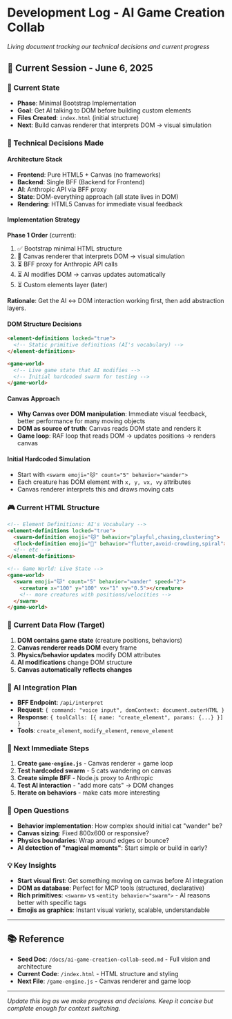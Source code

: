 # Development Log - AI Game Creation Collab

*Living document tracking our technical decisions and current progress*

## 📅 Current Session - June 6, 2025

### 🎯 Current State
- **Phase**: Minimal Bootstrap Implementation
- **Goal**: Get AI talking to DOM before building custom elements
- **Files Created**: `index.html` (initial structure)
- **Next**: Build canvas renderer that interprets DOM → visual simulation

### 🔧 Technical Decisions Made

#### **Architecture Stack**
- **Frontend**: Pure HTML5 + Canvas (no frameworks)
- **Backend**: Single BFF (Backend for Frontend) 
- **AI**: Anthropic API via BFF proxy
- **State**: DOM-everything approach (all state lives in DOM)
- **Rendering**: HTML5 Canvas for immediate visual feedback

#### **Implementation Strategy**
**Phase 1 Order** (current):
1. ✅ Bootstrap minimal HTML structure 
2. 🔄 Canvas renderer that interprets DOM → visual simulation
3. ⏳ BFF proxy for Anthropic API calls
4. ⏳ AI modifies DOM → canvas updates automatically  
5. ⏳ Custom elements layer (later)

**Rationale**: Get the AI ↔ DOM interaction working first, then add abstraction layers.

#### **DOM Structure Decisions**
```html
<element-definitions locked="true">
  <!-- Static primitive definitions (AI's vocabulary) -->
</element-definitions>

<game-world>
  <!-- Live game state that AI modifies -->
  <!-- Initial hardcoded swarm for testing -->
</game-world>
```

#### **Canvas Approach**
- **Why Canvas over DOM manipulation**: Immediate visual feedback, better performance for many moving objects
- **DOM as source of truth**: Canvas reads DOM state and renders it
- **Game loop**: RAF loop that reads DOM → updates positions → renders canvas

#### **Initial Hardcoded Simulation**
- Start with `<swarm emoji="🐱" count="5" behavior="wander">`
- Each creature has DOM element with `x, y, vx, vy` attributes
- Canvas renderer interprets this and draws moving cats

### 🎮 Current HTML Structure

```html
<!-- Element Definitions: AI's Vocabulary -->
<element-definitions locked="true">
  <swarm-definition emoji="🐱" behavior="playful,chasing,clustering">
  <flock-definition emoji="🦋" behavior="flutter,avoid-crowding,spiral">
  <!-- etc -->
</element-definitions>

<!-- Game World: Live State -->
<game-world>
  <swarm emoji="🐱" count="5" behavior="wander" speed="2">
    <creature x="100" y="100" vx="1" vy="0.5"></creature>
    <!-- more creatures with positions/velocities -->
  </swarm>
</game-world>
```

### 🔄 Current Data Flow (Target)
1. **DOM contains game state** (creature positions, behaviors)
2. **Canvas renderer reads DOM** every frame
3. **Physics/behavior updates** modify DOM attributes
4. **AI modifications** change DOM structure
5. **Canvas automatically reflects changes**

### 🧠 AI Integration Plan
- **BFF Endpoint**: `/api/interpret` 
- **Request**: `{ command: "voice input", domContext: document.outerHTML }`
- **Response**: `{ toolCalls: [{ name: "create_element", params: {...} }] }`
- **Tools**: `create_element`, `modify_element`, `remove_element`

### 📝 Next Immediate Steps
1. **Create `game-engine.js`** - Canvas renderer + game loop
2. **Test hardcoded swarm** - 5 cats wandering on canvas  
3. **Create simple BFF** - Node.js proxy to Anthropic
4. **Test AI interaction** - "add more cats" → DOM changes
5. **Iterate on behaviors** - make cats more interesting

### 🤔 Open Questions
- **Behavior implementation**: How complex should initial cat "wander" be?
- **Canvas sizing**: Fixed 800x600 or responsive?
- **Physics boundaries**: Wrap around edges or bounce?
- **AI detection of "magical moments"**: Start simple or build in early?

### 💡 Key Insights
- **Start visual first**: Get something moving on canvas before AI integration
- **DOM as database**: Perfect for MCP tools (structured, declarative)
- **Rich primitives**: `<swarm>` vs `<entity behavior="swarm">` - AI reasons better with specific tags
- **Emojis as graphics**: Instant visual variety, scalable, understandable

---

## 📚 Reference
- **Seed Doc**: `/docs/ai-game-creation-collab-seed.md` - Full vision and architecture
- **Current Code**: `/index.html` - HTML structure and styling
- **Next File**: `/game-engine.js` - Canvas renderer and game loop

---

*Update this log as we make progress and decisions. Keep it concise but complete enough for context switching.*
